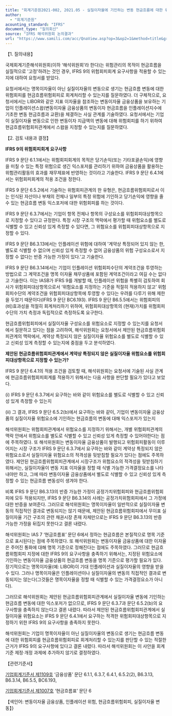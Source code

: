 ```yaml
---
title: "회계기준원2021-002, 2021.05 - 실질이자율에 기인하는 변동 현금흐름에 대한 위험회피회계"
author:
  - "회계기준원"
acounting_standard: "IFRS"
document_type: "질의회신"
source: "IFRS 해석위원회 논의결과"
url: "https://www.samili.com/acc/QnaView.asp?op=3&op2=1&method=title&group=2123-15;1&orgcode=2&searchword=&page=3&code=%ED%9A%8C%EA%B3%84%EA%B8%B0%EC%A4%80%EC%9B%902021%2D002%3A20210531"
---
```

【1. 질의내용】

국제회계기준해석위원회(이하 ‘해석위원회’라 한다)는 위험관리의 목적이 현금흐름을 실질적으로 '고정'하려는 것인 경우, IFRS 9의 위험회피회계 요구사항을 적용할 수 있는지에 대하여 요청서를 받았다.

요청서에서는 명목이자율이 아닌 실질이자율의 변동으로 생기는 현금흐름 변동에 대한 위험회피를 현금흐름위험회피로 회계처리할 수 있는지를 질문하였다. 더 구체적으로, 요청서에서는 LIBOR와 같은 지표 이자율을 참조하는 변동이자율 금융상품을 보유하는 기업이 인플레이션스왑(변동이자율 금융상품의 변동이자 현금흐름을 인플레이션지수에 기초한 변동 현금흐름과 교환)을 체결하는 사실 관계를 기술하였다. 요청서에서는 기업이 실질이자율 변동으로 인한 변동이자 지급액의 변동에 대해 위험회피를 하기 위하여 현금흐름위험회피관계에서 스왑을 지정할 수 있는지를 질문하였다.

  

【2. 검토 내용과 결정】

**IFRS 9의 위험회피회계 요구사항**

IFRS 9 문단 6.1.1에서는 위험회피회계의 목적은 당기손익(또는 기타포괄손익)에 영향을 미칠 수 있는 특정 위험으로 생긴 익스포저를 관리하기 위하여 금융상품을 활용하는 위험관리활동의 효과를 재무제표에 반영하는 것이라고 기술한다. IFRS 9 문단 6.4.1에서는 위험회피회계의 적용 조건을 정한다.

IFRS 9 문단 6.5.2에서 기술하는 위험회피관계의 한 유형은, 현금흐름위험회피로서 이는 인식된 자산이나 부채의 전체나 일부의 특정 위험에 기인하고 당기손익에 영향을 줄 수 있는 현금흐름 변동 익스포저에 대한 위험회피를 하는 것이다.

IFRS 9 문단 6.3.7에서는 기업이 항목 전체나 항목의 구성요소를 위험회피대상항목으로 지정할 수 있다고 규정한다. 특정 시장 구조의 맥락에서 평가할 때 위험요소를 별도로 식별할 수 있고 신뢰성 있게 측정할 수 있다면, 그 위험요소를 위험회피대상항목으로 지정할 수 있다.

IFRS 9 문단 B6.3.13에서는 인플레이션 위험에 대하여 '계약상 특정되어 있지 않는 한, 별도로 식별할 수 없으며 신뢰성 있게 측정할 수 없어 금융상품의 위험 구성요소로서 지정할 수 없다는 반증 가능한 가정이 있다.'고 기술한다.

IFRS 9 문단 B6.3.14에서는 기업이 인플레이션 위험회피수단의 계약조건을 투영하는 방법으로 그 계약조건을 명목 이자율 채무상품에 포함된 계약조건이라고 여길 수는 없다고 기술한다. 이는 IASB가 IFRS 9를 개발할 때, 인플레이션 위험을 특별히 검토하여 회사가 위험회피대상항목으로서 ‘위험요소를 지정하는 기준을 적절히 적용하지 않고’ 위험회피수단의 계약조건을 위험회피대상항목에 투영할 수 있다는 우려를 다루기 위해 제한을 두었기 때문이다(IFRS 9 문단 BC6.193). IFRS 9 문단 B6.5.5에서는 위험회피의 (비)효과성을 적절히 회계처리하기 위하여, 위험회피대상항목의 (현재)가치를 위험회피수단의 가치 측정과 독립적으로 측정하도록 요구한다.

현금흐름위험회피에서 실질이자율 구성요소를 위험요소로 지정할 수 있는지를 요청서에서 질문하고 있다는 점을 고려하여, 해석위원회는 요청서에서 제안된 현금흐름위험회피관계의 맥락에서, 계약상 특정되지 않은 실질이자율 위험요소를 별도로 식별할 수 있고 신뢰성 있게 측정할 수 있는지에 중점을 두고 분석하였다.

  

**제안된 현금흐름위험회피관계에서 계약상 특정되지 않은 실질이자율 위험요소를 위험회피대상항목으로 지정할 수 있는가?**

IFRS 9 문단 6.4.1의 적용 조건을 검토할 때, 해석위원회는 요청서에 기술된 사실 관계에 현금흐름위험회피회계를 적용하기 위해서는 다음 사항을 판단할 필요가 있다고 보았다.

(i) IFRS 9 문단 6.3.7에서 요구하는 바와 같이 위험요소를 별도로 식별할 수 있고 신뢰성 있게 측정할 수 있는지

(ii) 그 결과, IFRS 9 문단 6.5.2(b)에서 요구하는 바와 같이, 기업이 변동이자율 금융상품의 실질이자율 위험요소에 기인하는 현금흐름의 변동에 대해 익스포저가 있는지

해석위원회는 위험회피관계에서 위험요소를 지정하기 위해서는, 개별 위험회피관계의 맥락 안에서 위험요소를 별도로 식별할 수 있고 신뢰성 있게 측정할 수 있어야한다는 점에 주목하였다. 또 해석위원회는 변동이자율 금융상품이 발행되고 위험회피활동이 이루어지는 시장 구조가 IFRS 9 문단 6.3.7에서 요구하는 바와 같이 계약상 특정되지 않은 위험요소로서 실질이자율 위험요소의 적격성을 뒷받침할 필요가 있다는 점에도 주목하였다. 제안된 현금흐름위험회피관계에서 시장구조가 위험요소의 적격성을 뒷받침하기 위해서는, 실질이자율이 변동 지표 이자율을 정할 때 식별 가능한 가격결정요소를 나타내야만 하고, 그에 따라 변동이자율 금융상품에서 별도로 식별할 수 있고 신뢰성 있게 측정할 수 있는 현금흐름 변동성이 생겨야 한다.

비록 IFRS 9 문단 B6.3.13의 반증 가능한 가정이 공정가치위험회피와 현금흐름위험회피에 모두 적용되지만, IFRS 9 문단 B6.3.14의 사례는 공정가치위험회피에서 그 가정에 대한 반증을 보여준다. 그러므로 해석위원회는 명목이자율이 일반적으로 실질이자율 변동의 직접적인 결과로 변동되지는 않기 때문에, 제안된 현금흐름위험회피에서 무이표 실질이자율 기간 구조의 관련 채권시장 존재 자체만으로는 IFRS 9 문단 B6.3.13의 반증 가능한 가정을 뒤집지 못한다고 결론 내렸다.

해석위원회는 IAS 7 ‘현금흐름표’ 문단 6에서 정하는 현금흐름은 본질적으로 명목 기준으로 표시된다는 점에 주목하였다. 또 해석위원회는 변동이자율 금융상품에 대한 이자율은 주어진 통화에 대해 명목 기준으로 정해진다는 점에도 주목하였다. 그러므로 현금흐름위험회피 지정에 대한 IFRS 9의 요구사항을 충족하기 위해서는, 지정된 위험요소에 기인하는 변동이자율 금융상품의 현금흐름 변동을 명목 기준으로 평가할 필요가 있다. 장기적으로는 명목이자율(예: LIBOR)이 기대 인플레이션과 실질이자율의 영향을 받을 수 있다. 그러나 명목이자율은 인플레이션이나 실질이자율의 변동의 직접적인 결과로 변동되지는 않는다(그것들은 명목이자율을 정할 때 식별할 수 있는 가격결정요소가 아니다).

그러므로 해석위원회는 제안된 현금흐름위험회피관계에서 실질이자율 변동에 기인하는 현금흐름 변동에 대한 익스포저가 없으므로, IFRS 9 문단 6.3.7과 문단 6.5.2(b)의 요구사항을 충족하지 않는다고 결론 내렸다. 따라서 제안된 현금흐름위험회피관계에서 실질이자율 위험요소는 IFRS 9 문단 6.4.1에서 요구하는 적격한 위험회피대상항목으로 지정하기 위한 IFRS 9의 요구사항을 충족하지 못한다.

해석위원회는 기업이 명목이자율이 아닌 실질이자율의 변동으로 생기는 현금흐름 변동에 대한 위험회피를 현금흐름위험회피로 회계처리할 수 있는지를 판단할 수 있는 적절한 근거가 IFRS 9의 요구사항에 있다고 결론 내렸다. 따라서 해석위원회는 이 사안을 회계기준 제정·개정 과제에 추가하지 않기로 결정하였다.

  

【관련기준서】

[기업회계기준서 제1109호](https://www.samili.com/acc/) ‘금융상품’ 문단 6.1.1, 6.3.7, 6.4.1, 6.5.2(2), B6.3.13, B6.3.14, B6.5.5, BC6.193,

[기업회계기준서 제1007호](https://www.samili.com/acc/) ‘현금흐름표’ 문단 6

【색인어: 변동이자율 금융상품, 인플레이션 위험, 현금흐름위험회피, 실질이자율 변동】}